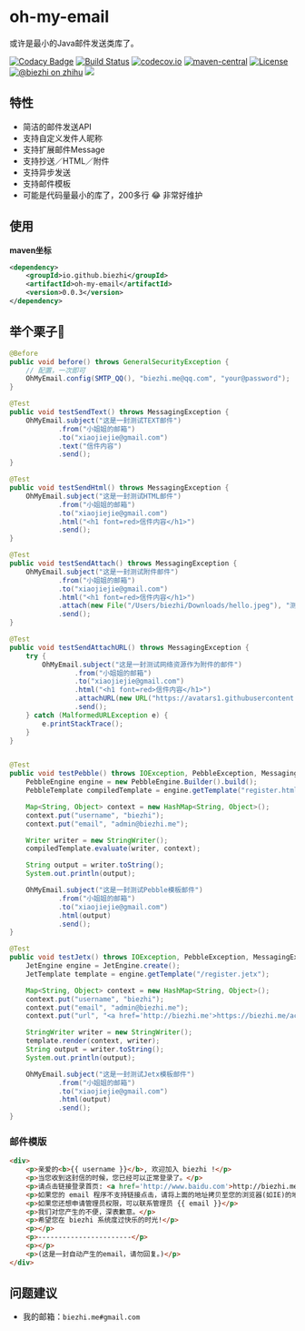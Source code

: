 # oh-my-email

或许是最小的Java邮件发送类库了。

[![Codacy Badge](https://api.codacy.com/project/badge/Grade/9a8427ddb5cf42ee89a2adad5193238c)](https://app.codacy.com/app/biezhi/oh-my-email?utm_source=github.com&utm_medium=referral&utm_content=biezhi/oh-my-email&utm_campaign=Badge_Grade_Dashboard)
[![Build Status](https://img.shields.io/travis/biezhi/oh-my-email.svg?style=flat-square)](https://travis-ci.org/biezhi/oh-my-email)
[![codecov.io](https://img.shields.io/codecov/c/github/biezhi/oh-my-email/master.svg?style=flat-square)](http://codecov.io/github/biezhi/oh-my-email?branch=master)
[![maven-central](https://img.shields.io/maven-central/v/io.github.biezhi/oh-my-email.svg?style=flat-square)](http://search.maven.org/#search%7Cga%7C1%7Coh-my-email)
[![License](https://img.shields.io/badge/license-Apache%202-4EB1BA.svg?style=flat-square)](https://www.apache.org/licenses/LICENSE-2.0.html)
[![@biezhi on zhihu](https://img.shields.io/badge/zhihu-%40biezhi-red.svg)](https://www.zhihu.com/people/biezhi)
[![](https://img.shields.io/github/followers/biezhi.svg?style=social&label=Follow%20Me)](https://github.com/biezhi)

## 特性

- 简洁的邮件发送API
- 支持自定义发件人昵称
- 支持扩展邮件Message
- 支持抄送／HTML／附件
- 支持异步发送
- 支持邮件模板
- 可能是代码量最小的库了，200多行 😂 非常好维护

## 使用

**maven坐标**

```xml
<dependency>
    <groupId>io.github.biezhi</groupId>
    <artifactId>oh-my-email</artifactId>
    <version>0.0.3</version>
</dependency>
```

## 举个栗子🌰

```java
@Before
public void before() throws GeneralSecurityException {
    // 配置，一次即可
    OhMyEmail.config(SMTP_QQ(), "biezhi.me@qq.com", "your@password");
}

@Test
public void testSendText() throws MessagingException {
    OhMyEmail.subject("这是一封测试TEXT邮件")
            .from("小姐姐的邮箱")
            .to("xiaojiejie@gmail.com")
            .text("信件内容")
            .send();
}

@Test
public void testSendHtml() throws MessagingException {
    OhMyEmail.subject("这是一封测试HTML邮件")
            .from("小姐姐的邮箱")
            .to("xiaojiejie@gmail.com")
            .html("<h1 font=red>信件内容</h1>")
            .send();
}

@Test
public void testSendAttach() throws MessagingException {
    OhMyEmail.subject("这是一封测试附件邮件")
            .from("小姐姐的邮箱")
            .to("xiaojiejie@gmail.com")
            .html("<h1 font=red>信件内容</h1>")
            .attach(new File("/Users/biezhi/Downloads/hello.jpeg"), "测试图片.jpeg")
            .send();
}

@Test
public void testSendAttachURL() throws MessagingException {
    try {
        OhMyEmail.subject("这是一封测试网络资源作为附件的邮件")
                .from("小姐姐的邮箱")
                .to("xiaojiejie@gmail.com")
                .html("<h1 font=red>信件内容</h1>")
                .attachURL(new URL("https://avatars1.githubusercontent.com/u/2784452?s=40&v=4"), "测试图片.jpeg")
                .send();
    } catch (MalformedURLException e) {
        e.printStackTrace();
    }
}


@Test
public void testPebble() throws IOException, PebbleException, MessagingException {
    PebbleEngine engine = new PebbleEngine.Builder().build();
    PebbleTemplate compiledTemplate = engine.getTemplate("register.html");

    Map<String, Object> context = new HashMap<String, Object>();
    context.put("username", "biezhi");
    context.put("email", "admin@biezhi.me");

    Writer writer = new StringWriter();
    compiledTemplate.evaluate(writer, context);

    String output = writer.toString();
    System.out.println(output);

    OhMyEmail.subject("这是一封测试Pebble模板邮件")
            .from("小姐姐的邮箱")
            .to("xiaojiejie@gmail.com")
            .html(output)
            .send();
}

@Test
public void testJetx() throws IOException, PebbleException, MessagingException {
    JetEngine engine = JetEngine.create();
    JetTemplate template = engine.getTemplate("/register.jetx");

    Map<String, Object> context = new HashMap<String, Object>();
    context.put("username", "biezhi");
    context.put("email", "admin@biezhi.me");
    context.put("url", "<a href='http://biezhi.me'>https://biezhi.me/active/asdkjajdasjdkaweoi</a>");

    StringWriter writer = new StringWriter();
    template.render(context, writer);
    String output = writer.toString();
    System.out.println(output);

    OhMyEmail.subject("这是一封测试Jetx模板邮件")
            .from("小姐姐的邮箱")
            .to("xiaojiejie@gmail.com")
            .html(output)
            .send();
}
```

### 邮件模版

```html
<div>
    <p>亲爱的<b>{{ username }}</b>, 欢迎加入 biezhi !</p>
    <p>当您收到这封信的时候，您已经可以正常登录了。</p>
    <p>请点击链接登录首页: <a href='http://www.baidu.com'>http://biezhi.me/xxxxx</a></p>
    <p>如果您的 email 程序不支持链接点击，请将上面的地址拷贝至您的浏览器(如IE)的地址栏进入。</p>
    <p>如果您还想申请管理员权限，可以联系管理员 {{ email }}</p>
    <p>我们对您产生的不便，深表歉意。</p>
    <p>希望您在 biezhi 系统度过快乐的时光!</p>
    <p></p>
    <p>-----------------------</p>
    <p></p>
    <p>(这是一封自动产生的email，请勿回复。)</p>
</div>
```

## 问题建议

- 我的邮箱：`biezhi.me#gmail.com`

